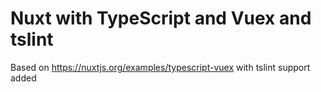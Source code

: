 # Nuxt with TypeScript and Vuex and tslint

Based on https://nuxtjs.org/examples/typescript-vuex with tslint support added
